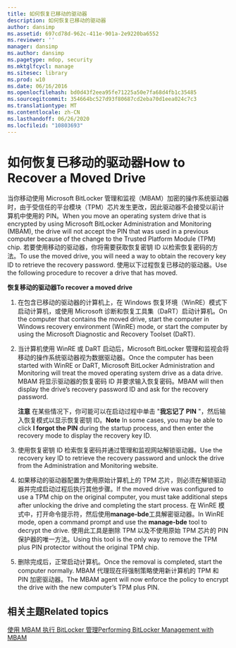 ```yaml
---
title: 如何恢复已移动的驱动器
description: 如何恢复已移动的驱动器
author: dansimp
ms.assetid: 697cd78d-962c-411e-901a-2e9220ba6552
ms.reviewer: ''
manager: dansimp
ms.author: dansimp
ms.pagetype: mdop, security
ms.mktglfcycl: manage
ms.sitesec: library
ms.prod: w10
ms.date: 06/16/2016
ms.openlocfilehash: bd0d43f2eea95fe71225a50e7fa68d4fb1c35485
ms.sourcegitcommit: 354664bc527d93f80687cd2eba70d1eea024c7c3
ms.translationtype: MT
ms.contentlocale: zh-CN
ms.lasthandoff: 06/26/2020
ms.locfileid: "10803693"
---
```

# <span data-ttu-id="ee98e-103">如何恢复已移动的驱动器</span><span class="sxs-lookup"><span data-stu-id="ee98e-103">How to Recover a Moved Drive</span></span>


<span data-ttu-id="ee98e-104">当你移动使用 Microsoft BitLocker 管理和监视（MBAM）加密的操作系统驱动器时，由于受信任的平台模块（TPM）芯片发生更改，因此驱动器不会接受以前计算机中使用的 PIN。</span><span class="sxs-lookup"><span data-stu-id="ee98e-104">When you move an operating system drive that is encrypted by using Microsoft BitLocker Administration and Monitoring (MBAM), the drive will not accept the PIN that was used in a previous computer because of the change to the Trusted Platform Module (TPM) chip.</span></span> <span data-ttu-id="ee98e-105">若要使用移动的驱动器，你将需要获取恢复密钥 ID 以检索恢复密码的方法。</span><span class="sxs-lookup"><span data-stu-id="ee98e-105">To use the moved drive, you will need a way to obtain the recovery key ID to retrieve the recovery password.</span></span> <span data-ttu-id="ee98e-106">使用以下过程恢复已移动的驱动器。</span><span class="sxs-lookup"><span data-stu-id="ee98e-106">Use the following procedure to recover a drive that has moved.</span></span>

**<span data-ttu-id="ee98e-107">恢复移动的驱动器</span><span class="sxs-lookup"><span data-stu-id="ee98e-107">To recover a moved drive</span></span>**

1.  <span data-ttu-id="ee98e-108">在包含已移动的驱动器的计算机上，在 Windows 恢复环境（WinRE）模式下启动计算机，或使用 Microsoft 诊断和恢复工具集（DaRT）启动计算机。</span><span class="sxs-lookup"><span data-stu-id="ee98e-108">On the computer that contains the moved drive, start the computer in Windows recovery environment (WinRE) mode, or start the computer by using the Microsoft Diagnostic and Recovery Toolset (DaRT).</span></span>

2.  <span data-ttu-id="ee98e-109">当计算机使用 WinRE 或 DaRT 启动后，Microsoft BitLocker 管理和监视会将移动的操作系统驱动器视为数据驱动器。</span><span class="sxs-lookup"><span data-stu-id="ee98e-109">Once the computer has been started with WinRE or DaRT, Microsoft BitLocker Administration and Monitoring will treat the moved operating system drive as a data drive.</span></span> <span data-ttu-id="ee98e-110">MBAM 将显示驱动器的恢复密码 ID 并要求输入恢复密码。</span><span class="sxs-lookup"><span data-stu-id="ee98e-110">MBAM will then display the drive’s recovery password ID and ask for the recovery password.</span></span>

    <span data-ttu-id="ee98e-111">**注意** 在某些情况下，你可能可以在启动过程中单击 "**我忘记了 PIN** "，然后输入恢复模式以显示恢复密钥 ID。</span><span class="sxs-lookup"><span data-stu-id="ee98e-111">**Note** In some cases, you may be able to click **I forgot the PIN** during the startup process, and then enter the recovery mode to display the recovery key ID.</span></span>

     

3.  <span data-ttu-id="ee98e-112">使用恢复密钥 ID 检索恢复密码并通过管理和监视网站解锁驱动器。</span><span class="sxs-lookup"><span data-stu-id="ee98e-112">Use the recovery key ID to retrieve the recovery password and unlock the drive from the Administration and Monitoring website.</span></span>

4.  <span data-ttu-id="ee98e-113">如果移动的驱动器配置为使用原始计算机上的 TPM 芯片，则必须在解锁驱动器并完成启动过程后执行其他步骤。</span><span class="sxs-lookup"><span data-stu-id="ee98e-113">If the moved drive was configured to use a TPM chip on the original computer, you must take additional steps after unlocking the drive and completing the start process.</span></span> <span data-ttu-id="ee98e-114">在 WinRE 模式中，打开命令提示符，然后使用**manage-bde**工具解密驱动器。</span><span class="sxs-lookup"><span data-stu-id="ee98e-114">In WinRE mode, open a command prompt and use the **manage-bde** tool to decrypt the drive.</span></span> <span data-ttu-id="ee98e-115">使用此工具是删除 TPM 以及不使用原始 TPM 芯片的 PIN 保护器的唯一方法。</span><span class="sxs-lookup"><span data-stu-id="ee98e-115">Using this tool is the only way to remove the TPM plus PIN protector without the original TPM chip.</span></span>

5.  <span data-ttu-id="ee98e-116">删除完成后，正常启动计算机。</span><span class="sxs-lookup"><span data-stu-id="ee98e-116">Once the removal is completed, start the computer normally.</span></span> <span data-ttu-id="ee98e-117">MBAM 代理现在将强制策略使用新计算机的 TPM 和 PIN 加密驱动器。</span><span class="sxs-lookup"><span data-stu-id="ee98e-117">The MBAM agent will now enforce the policy to encrypt the drive with the new computer’s TPM plus PIN.</span></span>

## <span data-ttu-id="ee98e-118">相关主题</span><span class="sxs-lookup"><span data-stu-id="ee98e-118">Related topics</span></span>


[<span data-ttu-id="ee98e-119">使用 MBAM 执行 BitLocker 管理</span><span class="sxs-lookup"><span data-stu-id="ee98e-119">Performing BitLocker Management with MBAM</span></span>](performing-bitlocker-management-with-mbam-mbam-2.md)

 

 





